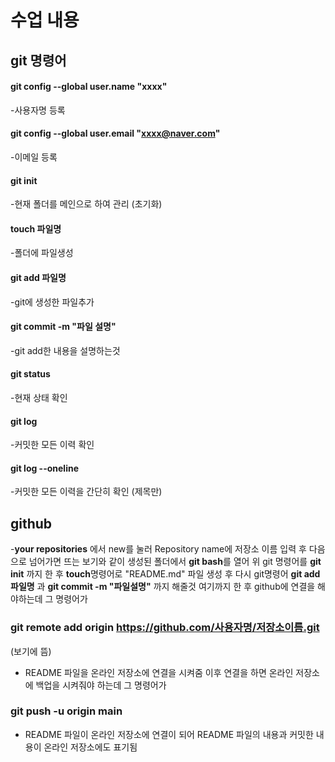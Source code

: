 # 수업 내용 #

## git 명령어 ##

#### git config --global user.name "xxxx" ####
-사용자명 등록

#### git config --global user.email "xxxx@naver.com" ####
-이메일 등록

#### git init ####
-현재 폴더를 메인으로 하여 관리 (초기화)

#### touch 파일명 ####
-폴더에 파일생성

#### git add 파일명 ####
-git에 생성한 파일추가

#### git commit -m "파일 설명" ####
-git add한 내용을 설명하는것

#### git status ####
-현재 상태 확인

#### git log ####
-커밋한 모든 이력 확인
#### git log --oneline ####
-커밋한 모든 이력을 간단히 확인 (제목만)

## github ##

-**your repositories** 에서 new를 눌러 Repository name에 저장소 이름 입력 후 
 다음으로 넘어가면 뜨는 보기와 같이
 생성된 폴더에서 **git bash**를 열어 위 git 명령어를 **git init** 까지 한 후
 **touch**명령어로 "README.md" 파일 생성 후 다시 git명령어 
 **git add 파일명** 과 **git commit -m "파일설명"** 까지 해줄것 
 여기까지 한 후 github에 연결을 해야하는데 그 명령어가

### git remote add origin https://github.com/사용자명/저장소이름.git ### 
(보기에 뜸)
- README 파일을 온라인 저장소에 연결을 시켜줌
  이후 연결을 하면 온라인 저장소에 백업을 시켜줘야 하는데 그 명령어가

### git push -u origin main ###
- README 파일이 온라인 저장소에 연결이 되어 README 파일의 내용과
  커밋한 내용이 온라인 저장소에도 표기됨
